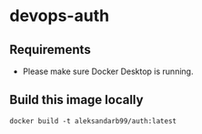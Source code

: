 # devops-auth

## Requirements

* Please make sure Docker Desktop is running.

## Build this image locally

```shell
docker build -t aleksandarb99/auth:latest
```